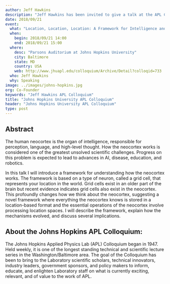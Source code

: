 ```yaml
---
author: Jeff Hawkins
description: "Jeff Hawkins has been invited to give a talk at the APL Colloquium in Johns Hopkins University, where he will be speaking about the latest progress of Numenta's research. Held weekly, the APL Colloquium is one of the longest standing technical and scientific lecture series in the Washington/Baltimore area."
date: 2018/09/21
event:
  what: "Location, Location, Location: A Framework for Intelligence and Cortical Computation"
  when:
    begin: 2018/09/21 14:00
    end: 2018/09/21 15:00
  where:
    desc: "Parsons Auditorium at Johns Hopkins University"
    city: Baltimore
    state: MD
    country: USA
    web: http://www.jhuapl.edu/colloquium/Archive/Detail?colloqid=733
  who: Jeff Hawkins
  why: Speaking
image: ../images/johns-hopkins.jpg
org: Co-Founder
keywords: "Jeff Hawkins APL Colloquium"
title: "Johns Hopkins University APL Colloquium"
header: "Johns Hopkins University APL Colloquium"
type: post
---
```


## Abstract
The human neocortex is the organ of intelligence, responsible for perception, language, and high-level thought. How the neocortex works is considered one of the greatest unsolved scientific challenges. Progress on this problem is expected to lead to advances in AI, disease, education, and robotics.

In this talk I will introduce a framework for understanding how the neocortex works. The framework is based on a type of neuron, called a grid cell, that represents your location in the world. Grid cells exist in an older part of the brain but recent evidence indicates grid cells also exist in the neocortex. This profoundly changes how we think about the neocortex, suggesting a novel framework where everything the neocortex knows is stored in a location-based format and the essential operations of the neocortex involve processing location spaces.  I will describe the framework, explain how the mechanisms evolved, and discuss several implications.  

## About the Johns Hopkins APL Colloquium:

The Johns Hopkins Applied Physics Lab (APL) Colloquium began in 1947. Held weekly, it is one of the longest standing technical and scientific lecture series in the Washington/Baltimore area. The goal of the Colloquium has been to bring to the Laboratory scientific scholars, technical innovators, industry leaders, government sponsors, and policy makers to inform, educate, and enlighten Laboratory staff on what is currently exciting, relevant, and of value to the work of APL.
